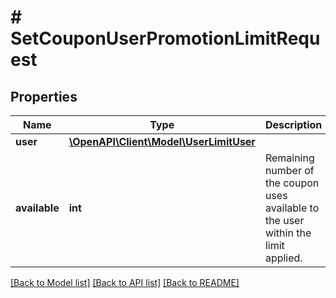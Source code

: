 # # SetCouponUserPromotionLimitRequest

## Properties

Name | Type | Description | Notes
------------ | ------------- | ------------- | -------------
**user** | [**\OpenAPI\Client\Model\UserLimitUser**](UserLimitUser.md) |  |
**available** | **int** | Remaining number of the coupon uses available to the user within the limit applied. |

[[Back to Model list]](../../README.md#models) [[Back to API list]](../../README.md#endpoints) [[Back to README]](../../README.md)
